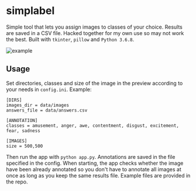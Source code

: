 # simplabel
Simple tool that lets you assign images to classes of your choice. Results are saved in a CSV file. Hacked together for my own use so may not work the best. Built with `tkinter`, `pillow` and `Python 3.6.8`.  

![example](https://i.imgur.com/T8Ff69j.png)

## Usage
Set directories, classes and size of the image in the preview according to your needs in `config.ini`. Example:
```
[DIRS]
images_dir = data/images
answers_file = data/answers.csv

[ANNOTATION]
classes = amusement, anger, awe, contentment, disgust, excitement, fear, sadness

[IMAGES]
size = 500,500
```
Then run the app with `python app.py`. Annotations are saved in the file specified in the config. When starting, the app checks whether the image have been already annotated so you don't have to annotate all images at once as long as you keep the same results file. Example files are provided in the repo. 
